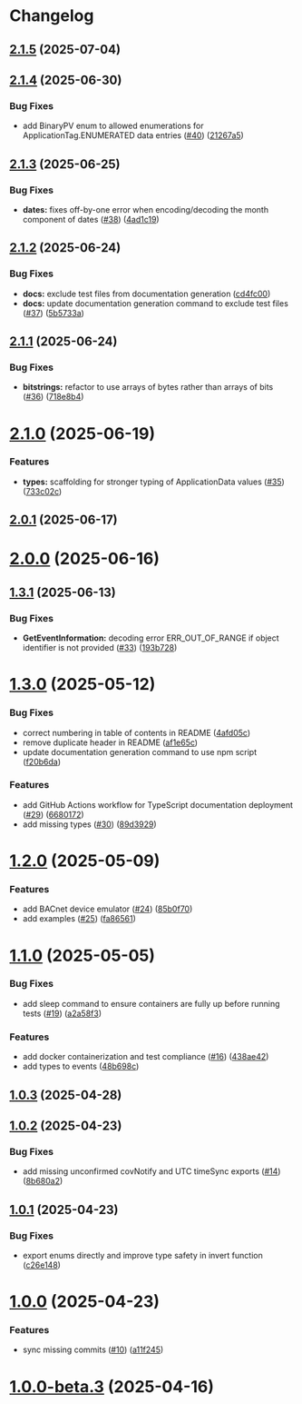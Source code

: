 # Changelog

## [2.1.5](https://github.com/bacnet-js/client/compare/v2.1.4...v2.1.5) (2025-07-04)

## [2.1.4](https://github.com/bacnet-js/client/compare/v2.1.3...v2.1.4) (2025-06-30)


### Bug Fixes

* add BinaryPV enum to allowed enumerations for ApplicationTag.ENUMERATED data entries ([#40](https://github.com/bacnet-js/client/issues/40)) ([21267a5](https://github.com/bacnet-js/client/commit/21267a5982859185aada997a92737e17c1e2374c))

## [2.1.3](https://github.com/bacnet-js/client/compare/v2.1.2...v2.1.3) (2025-06-25)


### Bug Fixes

* **dates:** fixes off-by-one error when encoding/decoding the month component of dates ([#38](https://github.com/bacnet-js/client/issues/38)) ([4ad1c19](https://github.com/bacnet-js/client/commit/4ad1c1996654dc39425e9838a80ccd1727e27b94))

## [2.1.2](https://github.com/bacnet-js/client/compare/v2.1.1...v2.1.2) (2025-06-24)


### Bug Fixes

* **docs:** exclude test files from documentation generation ([cd4fc00](https://github.com/bacnet-js/client/commit/cd4fc005114ae4de62d599f52a9f7f4ea74b85ba))
* **docs:** update documentation generation command to exclude test files ([#37](https://github.com/bacnet-js/client/issues/37)) ([5b5733a](https://github.com/bacnet-js/client/commit/5b5733ae7fe3002135408571eb36662e3b81c94e))

## [2.1.1](https://github.com/bacnet-js/client/compare/v2.1.0...v2.1.1) (2025-06-24)


### Bug Fixes

* **bitstrings:** refactor to use arrays of bytes rather than arrays of bits ([#36](https://github.com/bacnet-js/client/issues/36)) ([718e8b4](https://github.com/bacnet-js/client/commit/718e8b4dd93fc32c9a996109436a545078ec22e5))

# [2.1.0](https://github.com/bacnet-js/client/compare/v2.0.1...v2.1.0) (2025-06-19)


### Features

* **types:** scaffolding for stronger typing of ApplicationData values ([#35](https://github.com/bacnet-js/client/issues/35)) ([733c02c](https://github.com/bacnet-js/client/commit/733c02c7eea8c1a4b97dcce2557fb56ced873fbc))

## [2.0.1](https://github.com/bacnet-js/client/compare/v2.0.0...v2.0.1) (2025-06-17)

# [2.0.0](https://github.com/bacnet-js/client/compare/v1.3.1...v2.0.0) (2025-06-16)

## [1.3.1](https://github.com/bacnet-js/client/compare/v1.3.0...v1.3.1) (2025-06-13)


### Bug Fixes

* **GetEventInformation:** decoding error ERR_OUT_OF_RANGE if object identifier is not provided ([#33](https://github.com/bacnet-js/client/issues/33)) ([193b728](https://github.com/bacnet-js/client/commit/193b7283a0228ee1591a9dcdba51b9bea15e4b64))

# [1.3.0](https://github.com/bacnet-js/client/compare/v1.2.0...v1.3.0) (2025-05-12)


### Bug Fixes

* correct numbering in table of contents in README ([4afd05c](https://github.com/bacnet-js/client/commit/4afd05caf2d1b5e8825b06bee67ae8fa0a5f1f34))
* remove duplicate header in README ([af1e65c](https://github.com/bacnet-js/client/commit/af1e65c3798346734685688c2352a77590bc39e6))
* update documentation generation command to use npm script ([f20b6da](https://github.com/bacnet-js/client/commit/f20b6da891665c9a7afd919e2422702aa4badfd9))


### Features

* add GitHub Actions workflow for TypeScript documentation deployment ([#29](https://github.com/bacnet-js/client/issues/29)) ([6680172](https://github.com/bacnet-js/client/commit/6680172006264d9a2d8e535210b9c8ffbff5fd07))
* add missing types ([#30](https://github.com/bacnet-js/client/issues/30)) ([89d3929](https://github.com/bacnet-js/client/commit/89d392917d14b9fa5c8a7556d64f61f2a3da0202))

# [1.2.0](https://github.com/bacnet-js/client/compare/v1.1.0...v1.2.0) (2025-05-09)


### Features

* add BACnet device emulator ([#24](https://github.com/bacnet-js/client/issues/24)) ([85b0f70](https://github.com/bacnet-js/client/commit/85b0f701e016752f4897030aded36ec35a40aee2))
* add examples ([#25](https://github.com/bacnet-js/client/issues/25)) ([fa86561](https://github.com/bacnet-js/client/commit/fa8656194f381736fb918f6ef0036f97232046fe))

# [1.1.0](https://github.com/bacnet-js/client/compare/v1.0.3...v1.1.0) (2025-05-05)


### Bug Fixes

* add sleep command to ensure containers are fully up before running tests ([#19](https://github.com/bacnet-js/client/issues/19)) ([a2a58f3](https://github.com/bacnet-js/client/commit/a2a58f379eb05fe5f89e0548fba0f3d627fdf095))


### Features

* add docker containerization and test compliance ([#16](https://github.com/bacnet-js/client/issues/16)) ([438ae42](https://github.com/bacnet-js/client/commit/438ae42d868406451c9237dfa07a4bec7da7f025))
* add types to events ([48b698c](https://github.com/bacnet-js/client/commit/48b698c62b2ddd02c07640a91b39fb3a72a47eaa))

## [1.0.3](https://github.com/bacnet-js/client/compare/v1.0.2...v1.0.3) (2025-04-28)

## [1.0.2](https://github.com/bacnet-js/client/compare/v1.0.1...v1.0.2) (2025-04-23)


### Bug Fixes

* add missing unconfirmed covNotify and UTC timeSync exports ([#14](https://github.com/bacnet-js/client/issues/14)) ([8b680a2](https://github.com/bacnet-js/client/commit/8b680a2a5da4e2aa842208ca337b973e1ddb997f))

## [1.0.1](https://github.com/bacnet-js/client/compare/v1.0.0...v1.0.1) (2025-04-23)


### Bug Fixes

* export enums directly and improve type safety in invert function ([c26e148](https://github.com/bacnet-js/client/commit/c26e148b94035f388d4dc1bcf33f1beb5229c603))

# [1.0.0](https://github.com/bacnet-js/client/compare/v1.0.0-beta.3...v1.0.0) (2025-04-23)


### Features

* sync missing commits ([#10](https://github.com/bacnet-js/client/issues/10)) ([a11f245](https://github.com/bacnet-js/client/commit/a11f245435ae4dbb1e730491b40037eb0d9b7ccd))

# [1.0.0-beta.3](https://github.com/bacnet-js/client/compare/v1.0.0-beta.2...v1.0.0-beta.3) (2025-04-16)
